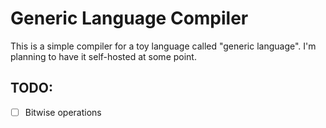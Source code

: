 # Generic Language Compiler
This is a simple compiler for a toy language called "generic language".
I'm planning to have it self-hosted at some point.

## TODO:
- [ ] Bitwise operations